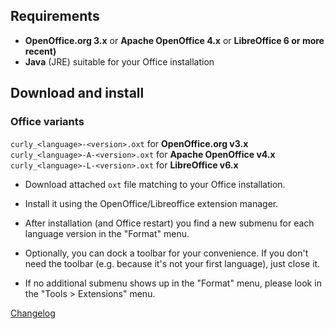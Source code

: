 ## Requirements

* __OpenOffice.org 3.x__  or  __Apache OpenOffice 4.x__  or  __LibreOffice 6 or more recent)__
* __Java__  (JRE) suitable for your Office installation

## Download and install

### Office variants

`curly_<language>-<version>.oxt` for **OpenOffice.org v3.x**
`curly_<language>-A-<version>.oxt` for **Apache OpenOffice v4.x**
`curly_<language>-L-<version>.oxt` for **LibreOffice v6.x**

* Download attached `oxt` file matching to your Office installation.

* Install it using the OpenOffice/Libreoffice extension manager.

* After installation (and Office restart) you find a new submenu for each language version in the "Format" menu.

* Optionally, you can dock a toolbar for your convenience. If you don't need the toolbar (e.g. because it's not your first language), just close it.

* If no additional submenu shows up in the "Format" menu, please look in the "Tools > Extensions" menu.


[Changelog](https://peter88213.github.io/curly-de-CH/changelog)